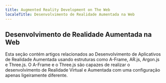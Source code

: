 ```yaml
---
title: Augmented Reality Development on The Web
localeTitle: Desenvolvimento de Realidade Aumentada na Web
---
```

## Desenvolvimento de Realidade Aumentada na Web

Esta seção contém artigos relacionados ao Desenvolvimento de Aplicativos de Realidade Aumentada usando estruturas como A-Frame, AR.js, Argon.js e Three.js. O A-Frame e o Three.js são capazes de realizar o desenvolvimento de Realidade Virtual e Aumentada com uma configuração apenas ligeiramente diferente.